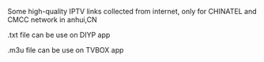 Some high-quality IPTV links collected from internet, only for CHINATEL and CMCC network in anhui,CN

.txt file can be use on DIYP app

.m3u file can be use on TVBOX app

